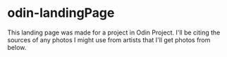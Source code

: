 # odin-landingPage

This landing page was made for a project in Odin Project. I'll be citing the sources of any photos I might use from artists that I'll get photos from below. 